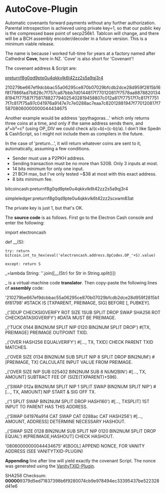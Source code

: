 # AutoCove-Plugin

Automatic covenants forward payments without any further authorization. Parental introspection is achieved using private key=1, so that our public key is the compressed base point of secp256k1. TabIcon will change, and there will be a BCH assembly encoder/decoder in a future version. This is a minimum viable release.

The name is because I worked full-time for years at a factory named after Cathedral **Cove**, here in NZ. 'Cove' is also short for 'Covenant'!

The covenant address & Script are:

[preturnf8g0qd9pte0u4qkkvlk6t42zz2s5a9qj3r4](https://www.blockchain.com/bch/address/preturnf8g0qd9pte0u4qkkvlk6t42zz2s5a9qj3r4)

210279be667ef9dcbbac55a06295ce870b07029bfcdb2dce28d959f2815b16f817986fad7b828c7f757ca87bbb7d0144817f770120817f7578aa887882013481947f77587f758178827794025402819458807c012a817f77517f7c817f77517f7c817f75a97c041976a9147e7c7e0288ac7eaa7c82012881947f770120817f758708060000000044434675

Another example would be address 'ppythagoras...' which only returns three coins at a time, and only if the same address sends them, and a²+b²=c² (using OP_DIV we could check a/(c+b)=(c-b)/a).
I don't like Spedn & CashScript, so I might not include them as compilers in the future.

In the case of 'preturn...', it will return whatever coins are sent to it, automatically, assuming a few conditions.
- Sender must use a P2PKH address.
- Sending transaction must be no more than 520B. Only 3 inputs at most.
- 14 bits minimum for only one input.
- 21 BCH max, but I've only tested ~$38 at most with this exact address.
- 8 bits minimum fee.

bitcoincash:preturnf8g0qd9pte0u4qkkvlk6t42zz2s5a9qj3r4

simpleledger:preturnf8g0qd9pte0u4qkkvlk6t42zz2scxwm83at

The private key is just 1, but that's OK.

The **source code** is as follows. First go to the Electron Cash console and enter the following:

import electroncash

def __(S):

    try: return bitcoin.int_to_hex(eval('electroncash.address.OpCodes.OP_'+S).value)
    
    except: return S
    
_=lambda String: ''.join([__(Str) for Str in String.split()])

_ is a virtual-machine code **translator**. Then copy-paste the following lines of **assembly** code:

'210279be667ef9dcbbac55a06295ce870b07029bfcdb2dce28d959f2815b16f81798'	#STACK IS [TXPARENT, PREIMAGE, SIG] BEFORE [, PUBKEY].

_('3DUP CHECKSIGVERIFY  ROT SIZE 1SUB SPLIT DROP  SWAP SHA256  ROT CHECKDATASIGVERIFY')	#DATA MUST BE PREIMAGE.

_('TUCK 0144 BIN2NUM SPLIT NIP 0120 BIN2NUM SPLIT DROP')	#[TX, PREIMAGE] PREIMAGE OUTPOINT TXID.

_('OVER HASH256 EQUALVERIFY')	#[..., TX, TXID] CHECK PARENT TXID MATCHES.

_('OVER SIZE 0134 BIN2NUM SUB SPLIT NIP  8 SPLIT DROP  BIN2NUM')	#[PREIMAGE, TX] CALCULATE INPUT VALUE FROM PREIMAGE.

_('OVER SIZE NIP SUB  025402 BIN2NUM SUB  8 NUM2BIN')	#[..., TX, AMOUNT] SUBTRACT FEE OF (SIZE(TXPARENT)+596).

_('SWAP 012a BIN2NUM SPLIT NIP  1 SPLIT  SWAP BIN2NUM SPLIT NIP')	# [..., TX, AMOUNT] NIP START & SIG OFF TX.

_('1 SPLIT  SWAP BIN2NUM SPLIT DROP   HASH160')	#[..., TXSPLIT] 1ST INPUT TO PARENT HAS THIS ADDRESS.

_('SWAP 041976a914 CAT SWAP CAT 0288ac CAT  HASH256')	#[..., AMOUNT, ADDRESS] DETERMINE NECESSARY HASHOUT.

_('SWAP SIZE 0128 BIN2NUM SUB SPLIT NIP 0120 BIN2NUM SPLIT DROP  EQUAL')	#[PREIMAGE,HASHOUT] CHECK HASHOUT.

'08060000000044434675'	#[BOOL] APPEND NONCE, FOR VANITY ADDRESS (SEE VANITYTXID-PLUGIN)

**Appending** line after line will yield exactly the covenant Script. The nonce was generated using the [VanityTXID-Plugin](https://github.com/TinosNitso/VanityTXID-Plugin).

SHA256 Checksum: **00000**9379d5ed71837398b6f9280074cb9e978494ec33395437be522328d41e6
